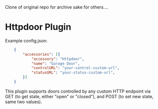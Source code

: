 Clone of original repo for archive sake for others....
# Httpdoor Plugin

Example config.json:
```JSON
	{
		"accessories": [{
			"accessory": "Httpdoor",
			"name": "Garage Door",
			"controlURL": "your-control-custom-url",
			"statusURL": "your-status-custom-url",
		}]
	}
```

This plugin supports doors controlled by any custom HTTP endpoint via GET (to get state, either "open" or "closed"), and POST (to set new state, same two values).
